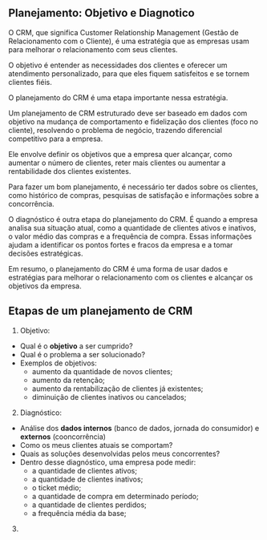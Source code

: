 ## Planejamento: Objetivo e Diagnotico

O CRM, que significa Customer Relationship Management (Gestão de Relacionamento com o Cliente), é uma estratégia que as empresas usam para melhorar o relacionamento com seus clientes. 

O objetivo é entender as necessidades dos clientes e oferecer um atendimento personalizado, para que eles fiquem satisfeitos e se tornem clientes fiéis.

O planejamento do CRM é uma etapa importante nessa estratégia. 

Um planejamento de CRM estruturado deve ser baseado em dados com objetivo na mudança de comportamento e fidelização dos clientes (foco no cliente), resolvendo o problema de negócio, trazendo diferencial competitivo para a empresa.

Ele envolve definir os objetivos que a empresa quer alcançar, como aumentar o número de clientes, reter mais clientes ou aumentar a rentabilidade dos clientes existentes. 

Para fazer um bom planejamento, é necessário ter dados sobre os clientes, como histórico de compras, pesquisas de satisfação e informações sobre a concorrência.

O diagnóstico é outra etapa do planejamento do CRM. É quando a empresa analisa sua situação atual, como a quantidade de clientes ativos e inativos, o valor médio das compras e a frequência de compra. Essas informações ajudam a identificar os pontos fortes e fracos da empresa e a tomar decisões estratégicas.

Em resumo, o planejamento do CRM é uma forma de usar dados e estratégias para melhorar o relacionamento com os clientes e alcançar os objetivos da empresa.

## Etapas de um planejamento de CRM

1. Objetivo:  

- Qual é o **objetivo** a ser cumprido?
- Qual é o problema a ser solucionado?
- Exemplos de objetivos: 
  - aumento da quantidade de novos clientes; 
  - aumento da retenção; 
  - aumento da rentabilização de clientes já existentes;
  - diminuição de clientes inativos ou cancelados;

2. Diagnóstico:

- Análise dos **dados internos** (banco de dados, jornada do consumidor) e **externos** (cooncorrência)
- Como os meus clientes atuais se comportam?
- Quais as soluções desenvolvidas pelos meus concorrentes?
- Dentro desse diagnóstico, uma empresa pode medir: 
  - a quantidade de clientes ativos;
  - a quantidade de clientes inativos;
  - o ticket médio;
  - a quantidade de compra em determinado período;
  - a quantidade de clientes perdidos;
  - a frequência média da base;

3. 

